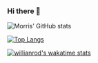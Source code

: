 ### Hi there 👋

<!--
**MorrisMuuoMulitu/MorrisMuuoMulitu** is a ✨ _special_ ✨ repository because its `README.md` (this file) appears on your GitHub profile.

Here are some ideas to get you started:

- 🔭 I’m currently working on ...
- 🌱 I’m currently learning ...
- 👯 I’m looking to collaborate on ...
- 🤔 I’m looking for help with ...
- 💬 Ask me about ...
- 📫 How to reach me: ...
- 😄 Pronouns: ...
- ⚡ Fun fact: ...
-->

![Morris' GitHub stats](https://github-readme-stats.vercel.app/api?username=MorrisMuuoMulitu&show_icons=true&theme=radical)

[![Top Langs](https://github-readme-stats.vercel.app/api/top-langs/?username=MorrisMuuoMulitu&layout=compact)](https://github.com/MorrisMuuoMulitu/github-readme-stats)

[![willianrod's wakatime stats](https://github-readme-stats.vercel.app/api/wakatime?username=willianrod)](https://github.com/anuraghazra/github-readme-stats)




